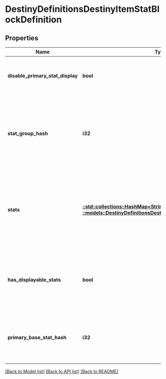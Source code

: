 # DestinyDefinitionsDestinyItemStatBlockDefinition

## Properties
Name | Type | Description | Notes
------------ | ------------- | ------------- | -------------
**disable_primary_stat_display** | **bool** | If true, the game won&#39;t show the \&quot;primary\&quot; stat on this item when you inspect it.  NOTE: This is being manually mapped, because I happen to want it in a block that isn&#39;t going to directly create this derivative block. | [optional] [default to null]
**stat_group_hash** | **i32** | If the item&#39;s stats are meant to be modified by a DestinyStatGroupDefinition, this will be the identifier for that definition.  If you are using live data or precomputed stats data on the DestinyInventoryItemDefinition.stats.stats property, you don&#39;t have to worry about statGroupHash and how it alters stats: the already altered stats are provided to you. But if you want to see how the sausage gets made, or perform computations yourself, this is valuable information. | [optional] [default to null]
**stats** | [**::std::collections::HashMap<String, ::models::DestinyDefinitionsDestinyInventoryItemStatDefinition>**](Destiny.Definitions.DestinyInventoryItemStatDefinition.md) | If you are looking for precomputed values for the stats on a weapon, this is where they are stored. Technically these are the \&quot;Display\&quot; stat values. Please see DestinyStatsDefinition for what Display Stat Values means, it&#39;s a very long story... but essentially these are the closest values BNet can get to the item stats that you see in-game.  These stats are keyed by the DestinyStatDefinition&#39;s hash identifier for the stat that&#39;s found on the item. | [optional] [default to null]
**has_displayable_stats** | **bool** | A quick and lazy way to determine whether any stat other than the \&quot;primary\&quot; stat is actually visible on the item. Items often have stats that we return in case people find them useful, but they&#39;re not part of the \&quot;Stat Group\&quot; and thus we wouldn&#39;t display them in our UI. If this is False, then we&#39;re not going to display any of these stats other than the primary one. | [optional] [default to null]
**primary_base_stat_hash** | **i32** | This stat is determined to be the \&quot;primary\&quot; stat, and can be looked up in the stats or any other stat collection related to the item.  Use this hash to look up the stat&#39;s value using DestinyInventoryItemDefinition.stats.stats, and the renderable data for the primary stat in the related DestinyStatDefinition. | [optional] [default to null]

[[Back to Model list]](../README.md#documentation-for-models) [[Back to API list]](../README.md#documentation-for-api-endpoints) [[Back to README]](../README.md)


